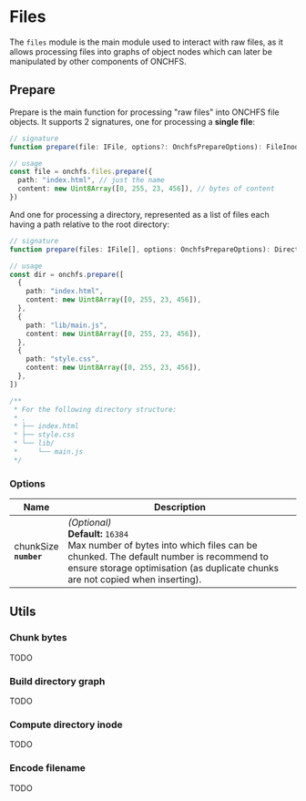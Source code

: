 # Files

The `files` module is the main module used to interact with raw files, as it allows processing files into graphs of object nodes which can later be manipulated by other components of ONCHFS.

## Prepare

Prepare is the main function for processing "raw files" into ONCHFS file objects. It supports 2 signatures, one for processing a **single file**:

```ts
// signature
function prepare(file: IFile, options?: OnchfsPrepareOptions): FileInode

// usage
const file = onchfs.files.prepare({
  path: "index.html", // just the name
  content: new Uint8Array([0, 255, 23, 456]), // bytes of content
})
```

And one for processing a directory, represented as a list of files each having a path relative to the root directory:

```ts
// signature
function prepare(files: IFile[], options: OnchfsPrepareOptions): DirectoryInode

// usage
const dir = onchfs.prepare([
  {
    path: "index.html",
    content: new Uint8Array([0, 255, 23, 456]),
  },
  {
    path: "lib/main.js",
    content: new Uint8Array([0, 255, 23, 456]),
  },
  {
    path: "style.css",
    content: new Uint8Array([0, 255, 23, 456]),
  },
])

/**
 * For the following directory structure:
 * .
 * ├── index.html
 * ├── style.css
 * └── lib/
 *     └── main.js
 */
```

### Options

| Name                       | Description                                                                                                                                                                                                        |
| -------------------------- | ------------------------------------------------------------------------------------------------------------------------------------------------------------------------------------------------------------------ |
| chunkSize<br/>**`number`** | _(Optional)_<br/>**Default:** `16384`<br/>Max number of bytes into which files can be chunked. The default number is recommend to ensure storage optimisation (as duplicate chunks are not copied when inserting). |

## Utils

### Chunk bytes

TODO

### Build directory graph

TODO

### Compute directory inode

TODO

### Encode filename

TODO
